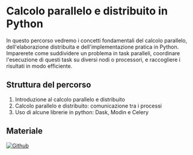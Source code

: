 # Calcolo parallelo e distribuito in Python

In questo percorso vedremo i concetti fondamentali del calcolo parallelo, dell'elaborazione distribuita e dell'implementazione pratica in Python. Imparerete come suddividere un problema in task paralleli, coordinare l'esecuzione di questi task su diversi nodi o processori, e raccogliere i risultati in modo efficiente.

## Struttura del percorso

1. Introduzione al calcolo parallelo e distribuito
2. Calcolo parallelo e distribuito: comunicazione tra i processi
3. Uso di alcune librerie in python: Dask, Modin e Celery

## Materiale

[![Github](https://img.shields.io/badge/GitHub-181717.svg?style=for-the-badge&logo=GitHub&logoColor=white)](https://github.com/PythonBiellaGroup/MaterialeSerate/tree/master/CalcoloParalleloDistribuito)

